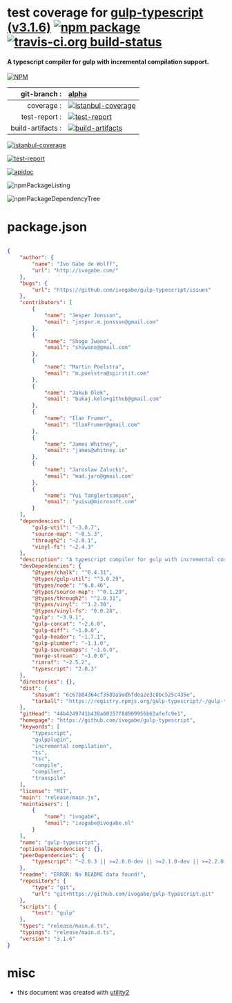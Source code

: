 # test coverage for  [gulp-typescript (v3.1.6)](https://github.com/ivogabe/gulp-typescript)  [![npm package](https://img.shields.io/npm/v/npmtest-gulp-typescript.svg?style=flat-square)](https://www.npmjs.org/package/npmtest-gulp-typescript) [![travis-ci.org build-status](https://api.travis-ci.org/npmtest/node-npmtest-gulp-typescript.svg)](https://travis-ci.org/npmtest/node-npmtest-gulp-typescript)
#### A typescript compiler for gulp with incremental compilation support.

[![NPM](https://nodei.co/npm/gulp-typescript.png?downloads=true)](https://www.npmjs.com/package/gulp-typescript)

| git-branch : | [alpha](https://github.com/npmtest/node-npmtest-gulp-typescript/tree/alpha)|
|--:|:--|
| coverage : | [![istanbul-coverage](https://npmtest.github.io/node-npmtest-gulp-typescript/build/coverage.badge.svg)](https://npmtest.github.io/node-npmtest-gulp-typescript/build/coverage.html/index.html)|
| test-report : | [![test-report](https://npmtest.github.io/node-npmtest-gulp-typescript/build/test-report.badge.svg)](https://npmtest.github.io/node-npmtest-gulp-typescript/build/test-report.html)|
| build-artifacts : | [![build-artifacts](https://npmtest.github.io/node-npmtest-gulp-typescript/glyphicons_144_folder_open.png)](https://github.com/npmtest/node-npmtest-gulp-typescript/tree/gh-pages/build)|

[![istanbul-coverage](https://npmtest.github.io/node-npmtest-gulp-typescript/build/screenCapture.buildCustomOrg.browser.coverage.html.png)](https://npmtest.github.io/node-npmtest-gulp-typescript/build/coverage.html/index.html)

[![test-report](https://npmtest.github.io/node-npmtest-gulp-typescript/build/screenCapture.buildCustomOrg.browser.%252Fhome%252Ftravis%252Fbuild%252Fnpmtest%252Fnode-npmtest-gulp-typescript%252Ftmp%252Fbuild%252Ftest-report.html.png)](https://npmtest.github.io/node-npmtest-gulp-typescript/build/test-report.html)

[![apidoc](https://npmdoc.github.io/node-npmdoc-gulp-typescript/build/screenCapture.buildApidoc.browser.%252Fhome%252Ftravis%252Fbuild%252Fnpmdoc%252Fnode-npmdoc-gulp-typescript%252Ftmp%252Fbuild%252Fapidoc.html.png)](https://npmdoc.github.io/node-npmdoc-gulp-typescript/build/apidoc.html)

![npmPackageListing](https://npmtest.github.io/node-npmtest-gulp-typescript/build/screenCapture.npmPackageListing.svg)

![npmPackageDependencyTree](https://npmtest.github.io/node-npmtest-gulp-typescript/build/screenCapture.npmPackageDependencyTree.svg)



# package.json

```json

{
    "author": {
        "name": "Ivo Gabe de Wolff",
        "url": "http://ivogabe.com/"
    },
    "bugs": {
        "url": "https://github.com/ivogabe/gulp-typescript/issues"
    },
    "contributors": [
        {
            "name": "Jesper Jonsson",
            "email": "jesper.m.jonsson@gmail.com"
        },
        {
            "name": "Shogo Iwano",
            "email": "shiwano@gmail.com"
        },
        {
            "name": "Martin Poelstra",
            "email": "m.poelstra@spiritit.com"
        },
        {
            "name": "Jakub Olek",
            "email": "bukaj.kelo+github@gmail.com"
        },
        {
            "name": "Ilan Frumer",
            "email": "IlanFrumer@gmail.com"
        },
        {
            "name": "James Whitney",
            "email": "james@whitney.io"
        },
        {
            "name": "Jaroslaw Zalucki",
            "email": "mad.jaro@gmail.com"
        },
        {
            "name": "Yui Tanglertsampan",
            "email": "yuisu@microsoft.com"
        }
    ],
    "dependencies": {
        "gulp-util": "~3.0.7",
        "source-map": "~0.5.3",
        "through2": "~2.0.1",
        "vinyl-fs": "~2.4.3"
    },
    "description": "A typescript compiler for gulp with incremental compilation support.",
    "devDependencies": {
        "@types/chalk": "^0.4.31",
        "@types/gulp-util": "^3.0.29",
        "@types/node": "^6.0.46",
        "@types/source-map": "^0.1.29",
        "@types/through2": "^2.0.31",
        "@types/vinyl": "^1.2.30",
        "@types/vinyl-fs": "0.0.28",
        "gulp": "~3.9.1",
        "gulp-concat": "~2.6.0",
        "gulp-diff": "~1.0.0",
        "gulp-header": "~1.7.1",
        "gulp-plumber": "~1.1.0",
        "gulp-sourcemaps": "~1.6.0",
        "merge-stream": "~1.0.0",
        "rimraf": "~2.5.2",
        "typescript": "2.0.3"
    },
    "directories": {},
    "dist": {
        "shasum": "6c67b84364cf3589a9ad6fdea2e3c0bc525c435e",
        "tarball": "https://registry.npmjs.org/gulp-typescript/-/gulp-typescript-3.1.6.tgz"
    },
    "gitHead": "44b4249741b438a60357f8d909956b62afefc9e1",
    "homepage": "https://github.com/ivogabe/gulp-typescript",
    "keywords": [
        "typescript",
        "gulpplugin",
        "incremental compilation",
        "ts",
        "tsc",
        "compile",
        "compiler",
        "transpile"
    ],
    "license": "MIT",
    "main": "release/main.js",
    "maintainers": [
        {
            "name": "ivogabe",
            "email": "ivogabe@ivogabe.nl"
        }
    ],
    "name": "gulp-typescript",
    "optionalDependencies": {},
    "peerDependencies": {
        "typescript": "~2.0.3 || >=2.0.0-dev || >=2.1.0-dev || >=2.2.0-dev || >=2.3.0-dev"
    },
    "readme": "ERROR: No README data found!",
    "repository": {
        "type": "git",
        "url": "git+https://github.com/ivogabe/gulp-typescript.git"
    },
    "scripts": {
        "test": "gulp"
    },
    "types": "release/main.d.ts",
    "typings": "release/main.d.ts",
    "version": "3.1.6"
}
```



# misc
- this document was created with [utility2](https://github.com/kaizhu256/node-utility2)
